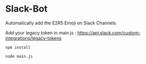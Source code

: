 # Slack-Bot
Automatically add the E2R5 Emoji on Slack Channels

Add your legacy token in main.js : https://api.slack.com/custom-integrations/legacy-tokens

`npm install`

`node main.js`
